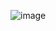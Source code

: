 ![image](https://github.com/Pavan-1997/Helm_Sample_Commands/assets/32020205/dde42d50-1b69-4030-b4fc-50f9657e6c0e)
